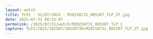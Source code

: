 ```yaml
---
layout: watch
title: TLP2 - 31/07/2025 - M20250731_085307_TLP_2T.jpg
date: 2025-07-31 08:53:07
permalink: /2025/07/31/watch/M20250731_085307_TLP_2
capture: TLP2/2025/202507/20250730/M20250731_085307_TLP_2T.jpg
---
```

